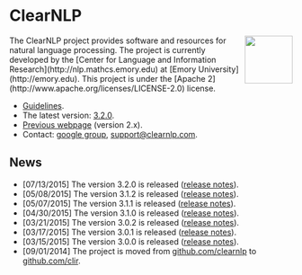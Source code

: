 # ClearNLP

<img align="right" src="http://mathcs.emory.edu/~choi/img/clearnlp-logo.png" width="85" height="85" style="padding-left:5px"/>
The ClearNLP project provides software and resources for natural language processing.  The project is currently developed by the [Center for Language and Information Research](http://nlp.mathcs.emory.edu) at [Emory University](http://emory.edu).  This project is under the [Apache 2](http://www.apache.org/licenses/LICENSE-2.0) license.

* [Guidelines](https://github.com/clir/clearnlp-guidelines).
* The latest version: [3.2.0](http://search.maven.org/#artifactdetails%7Cedu.emory.clir%7Cclearnlp%7C3.2.0%7Cjar).
* [Previous webpage](http://clearnlp.wikispaces.com) (version 2.x).
* Contact: [google group](https://groups.google.com/forum/?fromgroups#!forum/clearnlp), [support@clearnlp.com](support@clearnlp.com).

## News

* [07/13/2015] The version 3.2.0 is released ([release notes](https://github.com/clir/clearnlp-guidelines/blob/master/md/release/release_notes.md)).
* [05/08/2015] The version 3.1.2 is released ([release notes](https://github.com/clir/clearnlp-guidelines/blob/master/md/release/release_notes.md)).
* [05/07/2015] The version 3.1.1 is released ([release notes](https://github.com/clir/clearnlp-guidelines/blob/master/md/release/release_notes.md)).
* [04/30/2015] The version 3.1.0 is released ([release notes](https://github.com/clir/clearnlp-guidelines/blob/master/md/release/release_notes.md)).
* [03/21/2015] The version 3.0.2 is released ([release notes](https://github.com/clir/clearnlp-guidelines/blob/master/md/release/release_notes.md)).
* [03/17/2015] The version 3.0.1 is released ([release notes](https://github.com/clir/clearnlp-guidelines/blob/master/md/release/release_notes.md)).
* [03/15/2015] The version 3.0.0 is released ([release notes](https://github.com/clir/clearnlp-guidelines/blob/master/md/release/release_notes.md)).
* [09/01/2014] The project is moved from [github.com/clearnlp](http://github.com/clearnlp/) to [github.com/clir](https://github.com/clir/clearnlp).
